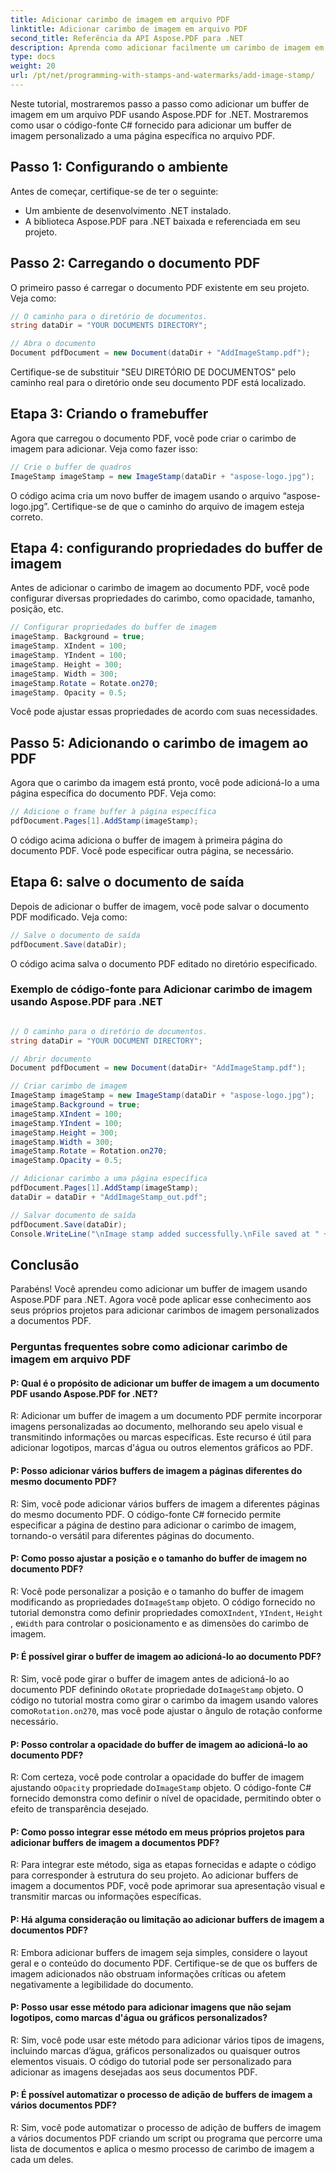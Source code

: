 ```yaml
---
title: Adicionar carimbo de imagem em arquivo PDF
linktitle: Adicionar carimbo de imagem em arquivo PDF
second_title: Referência da API Aspose.PDF para .NET
description: Aprenda como adicionar facilmente um carimbo de imagem em um arquivo PDF com Aspose.PDF for .NET.
type: docs
weight: 20
url: /pt/net/programming-with-stamps-and-watermarks/add-image-stamp/
---
```

Neste tutorial, mostraremos passo a passo como adicionar um buffer de imagem em um arquivo PDF usando Aspose.PDF for .NET. Mostraremos como usar o código-fonte C# fornecido para adicionar um buffer de imagem personalizado a uma página específica no arquivo PDF.

## Passo 1: Configurando o ambiente

Antes de começar, certifique-se de ter o seguinte:

- Um ambiente de desenvolvimento .NET instalado.
- A biblioteca Aspose.PDF para .NET baixada e referenciada em seu projeto.

## Passo 2: Carregando o documento PDF

O primeiro passo é carregar o documento PDF existente em seu projeto. Veja como:

```csharp
// O caminho para o diretório de documentos.
string dataDir = "YOUR DOCUMENTS DIRECTORY";

// Abra o documento
Document pdfDocument = new Document(dataDir + "AddImageStamp.pdf");
```

Certifique-se de substituir "SEU DIRETÓRIO DE DOCUMENTOS" pelo caminho real para o diretório onde seu documento PDF está localizado.

## Etapa 3: Criando o framebuffer

Agora que carregou o documento PDF, você pode criar o carimbo de imagem para adicionar. Veja como fazer isso:

```csharp
// Crie o buffer de quadros
ImageStamp imageStamp = new ImageStamp(dataDir + "aspose-logo.jpg");
```

O código acima cria um novo buffer de imagem usando o arquivo “aspose-logo.jpg”. Certifique-se de que o caminho do arquivo de imagem esteja correto.

## Etapa 4: configurando propriedades do buffer de imagem

Antes de adicionar o carimbo de imagem ao documento PDF, você pode configurar diversas propriedades do carimbo, como opacidade, tamanho, posição, etc.

```csharp
// Configurar propriedades do buffer de imagem
imageStamp. Background = true;
imageStamp. XIndent = 100;
imageStamp. YIndent = 100;
imageStamp. Height = 300;
imageStamp. Width = 300;
imageStamp.Rotate = Rotate.on270;
imageStamp. Opacity = 0.5;
```

Você pode ajustar essas propriedades de acordo com suas necessidades.

## Passo 5: Adicionando o carimbo de imagem ao PDF

Agora que o carimbo da imagem está pronto, você pode adicioná-lo a uma página específica do documento PDF. Veja como:

```csharp
// Adicione o frame buffer à página específica
pdfDocument.Pages[1].AddStamp(imageStamp);
```

O código acima adiciona o buffer de imagem à primeira página do documento PDF. Você pode especificar outra página, se necessário.

## Etapa 6: salve o documento de saída

Depois de adicionar o buffer de imagem, você pode salvar o documento PDF modificado. Veja como:

```csharp
// Salve o documento de saída
pdfDocument.Save(dataDir);
```

O código acima salva o documento PDF editado no diretório especificado.

### Exemplo de código-fonte para Adicionar carimbo de imagem usando Aspose.PDF para .NET 
```csharp

// O caminho para o diretório de documentos.
string dataDir = "YOUR DOCUMENT DIRECTORY";

// Abrir documento
Document pdfDocument = new Document(dataDir+ "AddImageStamp.pdf");

// Criar carimbo de imagem
ImageStamp imageStamp = new ImageStamp(dataDir + "aspose-logo.jpg");
imageStamp.Background = true;
imageStamp.XIndent = 100;
imageStamp.YIndent = 100;
imageStamp.Height = 300;
imageStamp.Width = 300;
imageStamp.Rotate = Rotation.on270;
imageStamp.Opacity = 0.5;

// Adicionar carimbo a uma página específica
pdfDocument.Pages[1].AddStamp(imageStamp);
dataDir = dataDir + "AddImageStamp_out.pdf";

// Salvar documento de saída
pdfDocument.Save(dataDir);
Console.WriteLine("\nImage stamp added successfully.\nFile saved at " + dataDir);
```

## Conclusão

Parabéns! Você aprendeu como adicionar um buffer de imagem usando Aspose.PDF para .NET. Agora você pode aplicar esse conhecimento aos seus próprios projetos para adicionar carimbos de imagem personalizados a documentos PDF.

### Perguntas frequentes sobre como adicionar carimbo de imagem em arquivo PDF

#### P: Qual é o propósito de adicionar um buffer de imagem a um documento PDF usando Aspose.PDF for .NET?

R: Adicionar um buffer de imagem a um documento PDF permite incorporar imagens personalizadas ao documento, melhorando seu apelo visual e transmitindo informações ou marcas específicas. Este recurso é útil para adicionar logotipos, marcas d'água ou outros elementos gráficos ao PDF.

#### P: Posso adicionar vários buffers de imagem a páginas diferentes do mesmo documento PDF?

R: Sim, você pode adicionar vários buffers de imagem a diferentes páginas do mesmo documento PDF. O código-fonte C# fornecido permite especificar a página de destino para adicionar o carimbo de imagem, tornando-o versátil para diferentes páginas do documento.

#### P: Como posso ajustar a posição e o tamanho do buffer de imagem no documento PDF?

 R: Você pode personalizar a posição e o tamanho do buffer de imagem modificando as propriedades do`ImageStamp` objeto. O código fornecido no tutorial demonstra como definir propriedades como`XIndent`, `YIndent`, `Height` , e`Width` para controlar o posicionamento e as dimensões do carimbo de imagem.

#### P: É possível girar o buffer de imagem ao adicioná-lo ao documento PDF?

 R: Sim, você pode girar o buffer de imagem antes de adicioná-lo ao documento PDF definindo o`Rotate` propriedade do`ImageStamp` objeto. O código no tutorial mostra como girar o carimbo da imagem usando valores como`Rotation.on270`, mas você pode ajustar o ângulo de rotação conforme necessário.

#### P: Posso controlar a opacidade do buffer de imagem ao adicioná-lo ao documento PDF?

 R: Com certeza, você pode controlar a opacidade do buffer de imagem ajustando o`Opacity` propriedade do`ImageStamp` objeto. O código-fonte C# fornecido demonstra como definir o nível de opacidade, permitindo obter o efeito de transparência desejado.

#### P: Como posso integrar esse método em meus próprios projetos para adicionar buffers de imagem a documentos PDF?

R: Para integrar este método, siga as etapas fornecidas e adapte o código para corresponder à estrutura do seu projeto. Ao adicionar buffers de imagem a documentos PDF, você pode aprimorar sua apresentação visual e transmitir marcas ou informações específicas.

#### P: Há alguma consideração ou limitação ao adicionar buffers de imagem a documentos PDF?

R: Embora adicionar buffers de imagem seja simples, considere o layout geral e o conteúdo do documento PDF. Certifique-se de que os buffers de imagem adicionados não obstruam informações críticas ou afetem negativamente a legibilidade do documento.

#### P: Posso usar esse método para adicionar imagens que não sejam logotipos, como marcas d'água ou gráficos personalizados?

R: Sim, você pode usar este método para adicionar vários tipos de imagens, incluindo marcas d’água, gráficos personalizados ou quaisquer outros elementos visuais. O código do tutorial pode ser personalizado para adicionar as imagens desejadas aos seus documentos PDF.

#### P: É possível automatizar o processo de adição de buffers de imagem a vários documentos PDF?

R: Sim, você pode automatizar o processo de adição de buffers de imagem a vários documentos PDF criando um script ou programa que percorre uma lista de documentos e aplica o mesmo processo de carimbo de imagem a cada um deles.
